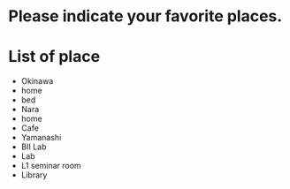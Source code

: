 # Please indicate your favorite places.

# List of place
- Okinawa
- home
- bed
- Nara
- home
- Cafe
- Yamanashi
- BII Lab
- Lab
- L1 seminar room
- Library

